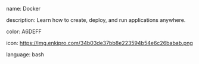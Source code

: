 name: Docker

description: Learn how to create, deploy, and run applications anywhere.

color: A6DEFF

icon: https://img.enkipro.com/34b03de37bb8e223594b54e6c26babab.png

language: bash
